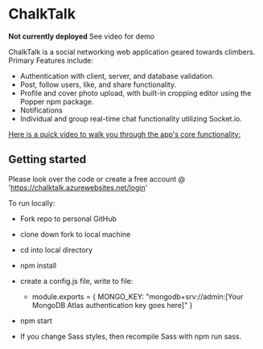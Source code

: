 # ChalkTalk

**Not currently deployed** See video for demo

ChalkTalk is a social networking web application geared towards climbers.
Primary Features include:

- Authentication with client, server, and database validation.
- Post, follow users, like, and share functionality.
- Profile and cover photo upload, with built-in cropping editor using the Popper npm package.
- Notifications
- Individual and group real-time chat functionality utilizing Socket.io.

[Here is a quick video to walk you through the app's core functionality:](https://www.youtube.com/watch?v=0V6M4i6UrO0&ab_channel=MountainSounds)

## Getting started
Please look over the code or create a free account @ 'https://chalktalk.azurewebsites.net/login'

To run locally:

- Fork repo to personal GitHub
- clone down fork to local machine
- cd into local directory
- npm install
- create a config.js file, write to file:
  - module.exports = {
  MONGO_KEY: "mongodb+srv://admin:[Your MongoDB Atlas authentication key goes here]"
}

- npm start
- If you change Sass styles, then recompile Sass with npm run sass.

